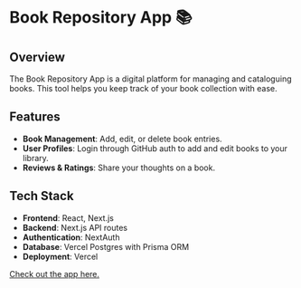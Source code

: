 # Book Repository App 📚

## Overview

The Book Repository App is a digital platform for managing and cataloguing books. This tool helps you keep track of your book collection with ease.

## Features

- **Book Management**: Add, edit, or delete book entries.
- **User Profiles**: Login through GitHub auth to add and edit books to your library.
- **Reviews & Ratings**: Share your thoughts on a book.

## Tech Stack

- **Frontend**: React, Next.js
- **Backend**: Next.js API routes
- **Authentication**: NextAuth
- **Database**: Vercel Postgres with Prisma ORM
- **Deployment**: Vercel

[Check out the app here.](https://books-jakynevs.vercel.app/)
